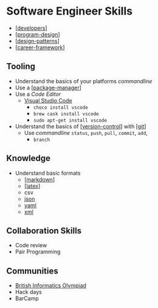 Software Engineer Skills
========================

* [[developers]]
* [[program-design]]
* [[design-patterns]]
* [[career-framework]]

## Tooling

* Understand the basics of your platforms _commandline_
* Use a [[package-manager]]
* Use a _Code Editor_
    * [Visual Studio Code](https://code.visualstudio.com/)
        * `choco install vscode`
        * `brew cask install vscode`
        * `sudo apt-get install vscode`
* Understand the basics of [[version-control]] with [[git]]
    * Use _commandline_ `status`, `push`, `pull`, `commit`, `add`,
        * `branch`

## Knowledge

* Understand basic formats
    * [[markdown]]
    * [[latex]]
    * csv
    * [json](https://www.w3schools.com/js/js_json_syntax.asp)
    * [yaml](http://yaml.org/)
    * [xml](https://www.w3schools.com/xml/xml_whatis.asp)

## Collaboration Skills

* Code review
* Pair Programming

## Communities

* [British Informatics Olympiad](http://www.olympiad.org.uk/)
* Hack days
* BarCamp






[//begin]: # "Autogenerated link references for markdown compatibility"
[developers]: developers.md "Developers"
[program-design]: program-design.md "Program Design"
[design-patterns]: design-patterns.md "Design patterns"
[career-framework]: career-framework.md "Career Framework"
[package-manager]: package-manager.md "Package Manager"
[version-control]: version-control.md "Version Control"
[git]: git.md "GIT"
[markdown]: markdown.md "MarkDown"
[latex]: latex.md "latex"
[//end]: # "Autogenerated link references"